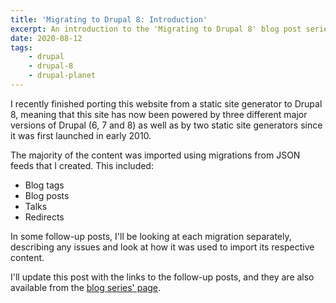 ```yaml
---
title: 'Migrating to Drupal 8: Introduction'
excerpt: An introduction to the 'Migrating to Drupal 8' blog post series.
date: 2020-08-12
tags:
    - drupal
    - drupal-8
    - drupal-planet
---
```


I recently finished porting this website from a static site generator to Drupal 8, meaning that this site has now been powered by three different major versions of Drupal (6, 7 and 8) as well as by two static site generators since it was first launched in early 2010.

The majority of the content was imported using migrations from JSON feeds that I created. This included:

- Blog tags
- Blog posts
- Talks
- Redirects

In some follow-up posts, I'll be looking at each migration separately, describing any issues and look at how it was used to import its respective content.

I'll update this post with the links to the follow-up posts, and they are also available from the [blog series' page](/taxonomy/term/165).
